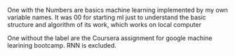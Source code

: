 One with the Numbers are basics machine learning implemented by my own variable names.
It was 00 for starting ml just to understand the basic structure and algorithm of its work, which works on local computer

One without the label are the Coursera assignment for google machine learining bootcamp.
RNN is excluded.
